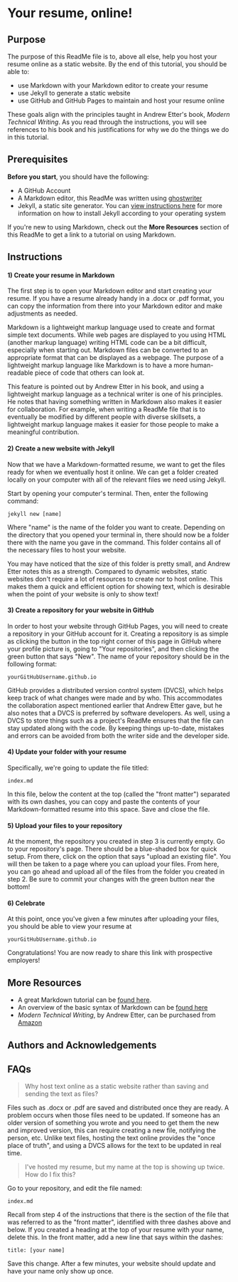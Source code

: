 # Your resume, online!

## Purpose

The purpose of this ReadMe file is to, above all else, help you host your resume online as a static website. By the end of this tutorial, you should be able to:
- use Markdown with your Markdown editor to create your resume
- use Jekyll to generate a static website
- use GitHub and GitHub Pages to maintain and host your resume online

These goals align with the principles taught in Andrew Etter's book, *Modern Technical Writing*. As you read through the instructions, you will see references to his book and his justifications for why we do the things we do in this tutorial.

## Prerequisites

**Before you start**, you should have the following:

- A GitHub Account
- A Markdown editor, this ReadMe was written using [ghostwriter](https://github.com/KDE/ghostwriter)
- Jekyll, a static site generator. You can [view instructions here](https://jekyllrb.com/docs/installation/) for more information on how to install Jekyll according to your operating system

If you're new to using Markdown, check out the **More Resources** section of this ReadMe to get a link to a tutorial on using Markdown.

## Instructions

#### 1) Create your resume in Markdown

The first step is to open your Markdown editor and start creating your resume. If you have a resume already handy in a .docx or .pdf format, you can copy the information from there into your Markdown editor and make adjustments as needed.

Markdown is a lightweight markup language used to create and format simple text documents. While web pages are displayed to you using HTML (another markup language) writing HTML code can be a bit difficult, especially when starting out. Markdown files can be converted to an appropriate format that can be displayed as a webpage. The purpose of a lightweight markup language like Markdown is to have a more human-readable piece of code that others can look at.

This feature is pointed out by Andrew Etter in his book, and using a lightweight markup language as a technical writer is one of his principles. He notes that having something written in Markdown also makes it easier for collaboration. For example, when writing a ReadMe file that is to eventually be modified by different people with diverse skillsets, a lightweight markup language makes it easier for those people to make a meaningful contribution.

#### 2) Create a new website with Jekyll

Now that we have a Markdown-formatted resume, we want to get the files ready for when we eventually host it online. We can get a folder created locally on your computer with all of the relevant files we need using Jekyll.

Start by opening your computer's terminal. Then, enter the following command:  
```
jekyll new [name]
```
Where "name" is the name of the folder you want to create. Depending on the directory that you opened your terminal in, there should now be a folder there with the name you gave in the command. This folder contains all of the necessary files to host your website.

You may have noticed that the size of this folder is pretty small, and Andrew Etter notes this as a strength. Compared to dynamic websites, static websites don't require a lot of resources to create nor to host online. This makes them a quick and efficient option for showing text, which is desirable when the point of your website is only to show text!

#### 3) Create a repository for your website in GitHub

In order to host your website through GitHub Pages, you will need to create a repository in your GitHub account for it. Creating a repository is as simple as clicking the button in the top right corner of this page in GitHub where your profile picture is, going to "Your repositories", and then clicking the green button that says "New". The name of your repository should be in the following format:
```
yourGitHubUsername.github.io
```

GitHub provides a distributed version control system (DVCS), which helps keep track of what changes were made and by who. This accommodates the collaboration aspect mentioned earlier that Andrew Etter gave, but he also notes that a DVCS is preferred by software developers. As well, using a DVCS to store things such as a project's ReadMe ensures that the file can stay updated along with the code. By keeping things up-to-date, mistakes and errors can be avoided from both the writer side and the developer side.

#### 4) Update your folder with your resume

Specifically, we're going to update the file titled:
```
index.md
```

In this file, below the content at the top (called the "front matter") separated with its own dashes, you can copy and paste the contents of your Markdown-formatted resume into this space. Save and close the file.

#### 5) Upload your files to your repository

At the moment, the repository you created in step 3 is currently empty. Go to your repository's page. There should be a blue-shaded box for quick setup. From there, click on the option that says "upload an existing file". You will then be taken to a page where you can upload your files. From here, you can go ahead and upload all of the files from the folder you created in step 2. Be sure to commit your changes with the green button near the bottom!

#### 6) Celebrate

At this point, once you've given a few minutes after uploading your files, you should be able to view your resume at
```
yourGitHubUsername.github.io
```

Congratulations! You are now ready to share this link with prospective employers!

## More Resources

- A great Markdown tutorial can be [found here](https://www.markdowntutorial.com/).
- An overview of the basic syntax of Markdown can be [found here](https://www.markdownguide.org/basic-syntax/)
- *Modern Technical Writing*, by Andrew Etter, can be purchased from [Amazon](https://www.amazon.ca/Modern-Technical-Writing-Introduction-Documentation-ebook/dp/B01A2QL9SS)

## Authors and Acknowledgements

## FAQs

> Why host text online as a static website rather than saving and sending the text as files?

Files such as .docx or .pdf are saved and distributed once they are ready. A problem occurs when those files need to be updated. If someone has an older version of something you wrote and you need to get them the new and improved version, this can require creating a new file, notifying the person, etc. Unlike text files, hosting the text online provides the "once place of truth", and using a DVCS allows for the text to be updated in real time.

> I've hosted my resume, but my name at the top is showing up twice. How do I fix this?

Go to your repository, and edit the file named:
```
index.md
```
Recall from step 4 of the instructions that there is the section of the file that was referred to as the "front matter", identified with three dashes above and below. If you created a heading at the top of your resume with your name, delete this. In the front matter, add a new line that says within the dashes:
```
title: [your name]
```
Save this change. After a few minutes, your website should update and have your name only show up once.
